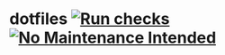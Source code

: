 # dotfiles [![Run checks](https://github.com/msfjarvis/dotfiles/actions/workflows/check.yml/badge.svg)](https://github.com/msfjarvis/dotfiles/actions/workflows/check.yml) [![No Maintenance Intended](http://unmaintained.tech/badge.svg)](http://unmaintained.tech/)
